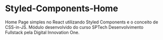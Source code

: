 # Styled-Components-Home
Home Page simples no React utilizando Styled Components e o conceito de CSS-in-JS.
Módulo desenvolvido do curso SPTech Desenvolvimento Fullstack pela Digital Innovation One.

